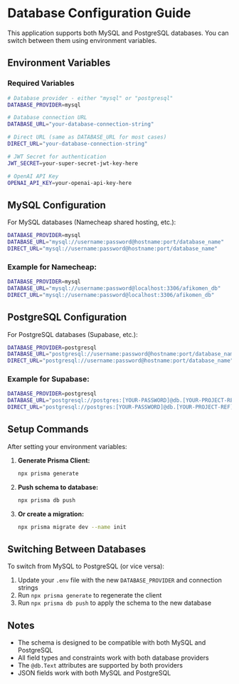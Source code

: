 # Database Configuration Guide

This application supports both MySQL and PostgreSQL databases. You can switch between them using environment variables.

## Environment Variables

### Required Variables

```bash
# Database provider - either "mysql" or "postgresql"
DATABASE_PROVIDER=mysql

# Database connection URL
DATABASE_URL="your-database-connection-string"

# Direct URL (same as DATABASE_URL for most cases)
DIRECT_URL="your-database-connection-string"

# JWT Secret for authentication
JWT_SECRET=your-super-secret-jwt-key-here

# OpenAI API Key
OPENAI_API_KEY=your-openai-api-key-here
```

## MySQL Configuration

For MySQL databases (Namecheap shared hosting, etc.):

```bash
DATABASE_PROVIDER=mysql
DATABASE_URL="mysql://username:password@hostname:port/database_name"
DIRECT_URL="mysql://username:password@hostname:port/database_name"
```

### Example for Namecheap:
```bash
DATABASE_PROVIDER=mysql
DATABASE_URL="mysql://username:password@localhost:3306/afikomen_db"
DIRECT_URL="mysql://username:password@localhost:3306/afikomen_db"
```

## PostgreSQL Configuration

For PostgreSQL databases (Supabase, etc.):

```bash
DATABASE_PROVIDER=postgresql
DATABASE_URL="postgresql://username:password@hostname:port/database_name"
DIRECT_URL="postgresql://username:password@hostname:port/database_name"
```

### Example for Supabase:
```bash
DATABASE_PROVIDER=postgresql
DATABASE_URL="postgresql://postgres:[YOUR-PASSWORD]@db.[YOUR-PROJECT-REF].supabase.co:5432/postgres"
DIRECT_URL="postgresql://postgres:[YOUR-PASSWORD]@db.[YOUR-PROJECT-REF].supabase.co:5432/postgres"
```

## Setup Commands

After setting your environment variables:

1. **Generate Prisma Client:**
   ```bash
   npx prisma generate
   ```

2. **Push schema to database:**
   ```bash
   npx prisma db push
   ```

3. **Or create a migration:**
   ```bash
   npx prisma migrate dev --name init
   ```

## Switching Between Databases

To switch from MySQL to PostgreSQL (or vice versa):

1. Update your `.env` file with the new `DATABASE_PROVIDER` and connection strings
2. Run `npx prisma generate` to regenerate the client
3. Run `npx prisma db push` to apply the schema to the new database

## Notes

- The schema is designed to be compatible with both MySQL and PostgreSQL
- All field types and constraints work with both database providers
- The `@db.Text` attributes are supported by both providers
- JSON fields work with both MySQL and PostgreSQL
